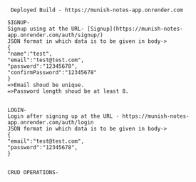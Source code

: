 ``` Notes app in which user can signup with a unique email and can access the API after signing in. Passwords are stored in database in hashed form(using bcrypt). CRUD operations can be performed on the notes by the user with their respective accounts. Tech stack used is- Node.js, Express.js, MongoDB, Mongoose.

 Deployed Build - https://munish-notes-app.onrender.com

SIGNUP-
Signup using at the URL- [Signup](https://munish-notes-app.onrender.com/auth/signup/)
JSON format in which data is to be given in body->
{
"name":"test",
"email":"test@test.com",
"password":"12345678",
"confirmPassword":"12345678"
}
=>Email shoud be unique.
=>Password length shoud be at least 8.


LOGIN-
Login after signing up at the URL - https://munish-notes-app.onrender.com/auth/login
JSON format in which data is to be given in body->
{
"email":"test@test.com",
"password":"12345678",
}


CRUD OPERATIONS-
 ```
